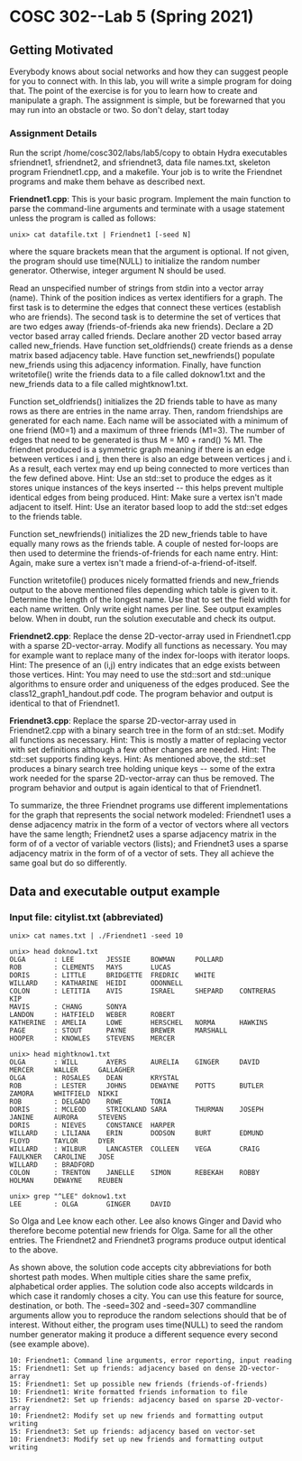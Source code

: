 # COSC 302--Lab 5 (Spring 2021) 

## Getting Motivated
Everybody knows about social networks and how they can suggest people for you to connect with. In this lab, you will write a simple program for doing that. The point of the exercise is for you to learn how to create and manipulate a graph. The assignment is simple, but be forewarned that you may run into an obstacle or two. So don't delay, start today


### Assignment Details

Run the script /home/cosc302/labs/lab5/copy to obtain Hydra executables sfriendnet1, sfriendnet2, and sfriendnet3, data file names.txt, skeleton program Friendnet1.cpp, and a makefile. Your job is to write the Friendnet programs and make them behave as described next.

**Friendnet1.cpp**: This is your basic program. Implement the main function to parse the command-line arguments and terminate with a usage statement unless the program is called as follows:
``` 
unix> cat datafile.txt | Friendnet1 [-seed N] 
```
where the square brackets mean that the argument is optional. If not given, the program should use time(NULL) to initialize the random number generator. Otherwise, integer argument N should be used.

Read an unspecified number of strings from stdin into a vector array (name). Think of the position indices as vertex identifiers for a graph. The first task is to determine the edges that connect these vertices (establish who are friends). The second task is to determine the set of vertices that are two edges away (friends-of-friends aka new friends). Declare a 2D vector based array called friends. Declare another 2D vector based array called new_friends. Have function set_oldfriends() create friends as a dense matrix based adjacency table. Have function set_newfriends() populate new_friends using this adjacency information. Finally, have function writetofile() write the friends data to a file called doknow1.txt and the new_friends data to a file called mightknow1.txt.

Function set_oldfriends() initializes the 2D friends table to have as many rows as there are entries in the name array. Then, random friendships are generated for each name. Each name will be associated with a minimum of one friend (M0=1) and a maximum of three friends (M1=3). The number of edges that need to be generated is thus M = M0 + rand() % M1. The friendnet produced is a symmetric graph meaning if there is an edge between vertices i and j, then there is also an edge between vertices j and i. As a result, each vertex may end up being connected to more vertices than the few defined above. Hint: Use an std::set to produce the edges as it stores unique instances of the keys inserted -- this helps prevent multiple identical edges from being produced. Hint: Make sure a vertex isn't made adjacent to itself. Hint: Use an iterator based loop to add the std::set edges to the friends table.

Function set_newfriends() initializes the 2D new_friends table to have equally many rows as the friends table. A couple of nested for-loops are then used to determine the friends-of-friends for each name entry. Hint: Again, make sure a vertex isn't made a friend-of-a-friend-of-itself.

Function writetofile() produces nicely formatted friends and new_friends output to the above mentioned files depending which table is given to it. Determine the length of the longest name. Use that to set the field width for each name written. Only write eight names per line. See output examples below. When in doubt, run the solution executable and check its output.

**Friendnet2.cpp**: Replace the dense 2D-vector-array used in Friendnet1.cpp with a sparse 2D-vector-array. Modify all functions as necessary. You may for example want to replace many of the index for-loops with iterator loops. Hint: The presence of an (i,j) entry indicates that an edge exists between those vertices. Hint: You may need to use the std::sort and std::unique algorithms to ensure order and uniqueness of the edges produced. See the class12_graph1_handout.pdf code. The program behavior and output is identical to that of Friendnet1.

**Friendnet3.cpp**: Replace the sparse 2D-vector-array used in Friendnet2.cpp with a binary search tree in the form of an std::set. Modify all functions as necessary. Hint: This is mostly a matter of replacing vector with set definitions although a few other changes are needed. Hint: The std::set supports finding keys. Hint: As mentioned above, the std::set produces a binary search tree holding unique keys -- some of the extra work needed for the sparse 2D-vector-array can thus be removed. The program behavior and output is again identical to that of Friendnet1.

To summarize, the three Friendnet programs use different implementations for the graph that represents the social network modeled: Friendnet1 uses a dense adjacency matrix in the form of a vector of vectors where all vectors have the same length; Friendnet2 uses a sparse adjacency matrix in the form of of a vector of variable vectors (lists); and Friendnet3 uses a sparse adjacency matrix in the form of of a vector of sets. They all achieve the same goal but do so differently.
## Data and executable output example
### Input file: citylist.txt (abbreviated)
```
unix> cat names.txt | ./Friendnet1 -seed 10 

unix> head doknow1.txt
OLGA       : LEE        JESSIE     BOWMAN     POLLARD   
ROB        : CLEMENTS   MAYS       LUCAS     
DORIS      : LITTLE     BRIDGETTE  FREDRIC    WHITE     
WILLARD    : KATHARINE  HEIDI      ODONNELL  
COLON      : LETITIA    AVIS       ISRAEL     SHEPARD    CONTRERAS  KIP       
MAVIS      : CHANG      SONYA     
LANDON     : HATFIELD   WEBER      ROBERT    
KATHERINE  : AMELIA     LOWE       HERSCHEL   NORMA      HAWKINS   
PAGE       : STOUT      PAYNE      BREWER     MARSHALL  
HOOPER     : KNOWLES    STEVENS    MERCER    

unix> head mightknow1.txt
OLGA       : WILL       AYERS      AURELIA    GINGER     DAVID      MERCER     WALLER     GALLAGHER 
OLGA       : ROSALES    DEAN       KRYSTAL   
ROB        : LESTER     JOHNS      DEWAYNE    POTTS      BUTLER     ZAMORA     WHITFIELD  NIKKI     
ROB        : DELGADO    ROWE       TONIA     
DORIS      : MCLEOD     STRICKLAND SARA       THURMAN    JOSEPH     JANINE     AURORA     STEVENS   
DORIS      : NIEVES     CONSTANCE  HARPER    
WILLARD    : LILIANA    ERIN       DODSON     BURT       EDMUND     FLOYD      TAYLOR     DYER      
WILLARD    : WILBUR     LANCASTER  COLLEEN    VEGA       CRAIG      FAULKNER   CAROLINE   JOSE      
WILLARD    : BRADFORD  
COLON      : TRENTON    JANELLE    SIMON      REBEKAH    ROBBY      HOLMAN     DEWAYNE    REUBEN    

unix> grep "^LEE" doknow1.txt
LEE        : OLGA       GINGER     DAVID     
```
So Olga and Lee know each other. Lee also knows Ginger and David who therefore become potential new friends for Olga. Same for all the other entries. The Friendnet2 and Friendnet3 programs produce output identical to the above.


As shown above, the solution code accepts city abbreviations for both shortest path modes. When multiple cities share the same prefix, alphabetical order applies. The solution code also accepts wildcards in which case it randomly choses a city. You can use this feature for source, destination, or both. The -seed=302 and -seed=307 commandline arguments allow you to reproduce the random selections should that be of interest. Without either, the program uses time(NULL) to seed the random number generator making it produce a different sequence every second (see example above).
```
10: Friendnet1: Command line arguments, error reporting, input reading
15: Friendnet1: Set up friends: adjacency based on dense 2D-vector-array
15: Friendnet1: Set up possible new friends (friends-of-friends)
10: Friendnet1: Write formatted friends information to file
15: Friendnet2: Set up friends: adjacency based on sparse 2D-vector-array
10: Friendnet2: Modify set up new friends and formatting output writing 
15: Friendnet3: Set up friends: adjacency based on vector-set 
10: Friendnet3: Modify set up new friends and formatting output writing 

```




















